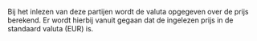 Bij het inlezen van deze partijen wordt de valuta opgegeven over de prijs berekend. Er wordt hierbij vanuit gegaan dat de ingelezen prijs in de standaard valuta (EUR) is.